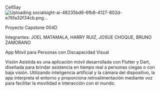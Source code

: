 CellSay 
![Uploading socialsight-ai-48235bd6-6fb8-4127-802d-e76fa32f34cb.png…]()

Proyecto Capstone 004D

Integrantes: JOEL MATAMALA, HARRY RUIZ, JOSUE CHOQUE, BRUNO ZAMORANO

App Móvil para Personas con Discapacidad Visual

Visión Asistida es una aplicación móvil desarrollada con Flutter y Dart, diseñada para brindar asistencia en tiempo real a personas ciegas o con baja visión. Utilizando inteligencia artificial y la cámara del dispositivo, la app interpreta el entorno y proporciona retroalimentación mediante voz para facilitar la movilidad e interacción con el mundo.
